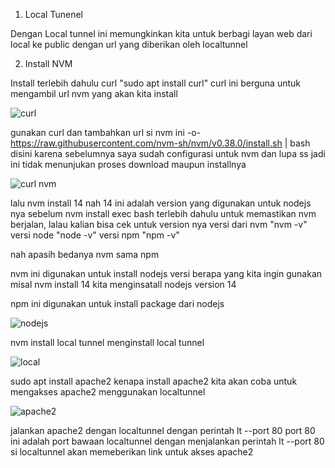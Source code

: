1. Local Tunenel

  Dengan Local tunnel ini memungkinkan kita untuk berbagi layan web dari local ke public dengan url yang diberikan oleh localtunnel
  
2. Install NVM

  Install terlebih dahulu curl "sudo apt install curl" curl ini berguna untuk mengambil url nvm yang akan kita install
   
![curl](https://github.com/andriwisnu234/Devops_Dumbwasy_Andri_Wisnu/assets/135598387/fa045b3a-d330-41bb-9e9a-a1dce6d711bd)

gunakan curl dan tambahkan url si nvm ini -o- https://raw.githubusercontent.com/nvm-sh/nvm/v0.38.0/install.sh | bash disini karena sebelumnya saya sudah configurasi untuk nvm dan lupa ss jadi ini tidak menunjukan proses download maupun installnya

![curl nvm](https://github.com/andriwisnu234/Devops_Dumbwasy_Andri_Wisnu/assets/135598387/19adffee-2588-4ee4-9c43-081e1996be41)

lalu nvm install 14 nah 14 ini adalah version yang digunakan untuk nodejs nya sebelum nvm install exec bash terlebih dahulu untuk memastikan  nvm berjalan, lalau kalian bisa cek untuk version nya versi dari nvm "nvm -v" versi node "node -v" versi npm "npm -v"

nah apasih bedanya nvm sama npm

nvm ini digunakan untuk install nodejs versi berapa yang kita ingin gunakan misal nvm install 14 kita menginsatall nodejs version 14

npm ini digunakan untuk install package dari nodejs

![nodejs](https://github.com/andriwisnu234/Devops_Dumbwasy_Andri_Wisnu/assets/135598387/37c96120-f7b0-4c4b-811c-32450439cc60)

nvm install local tunnel menginstall local tunnel

![local](https://github.com/andriwisnu234/Devops_Dumbwasy_Andri_Wisnu/assets/135598387/00126cc3-7324-4a01-88f0-e750806ef91c)

sudo apt install apache2 kenapa install apache2 kita akan coba untuk mengakses apache2 menggunakan localtunnel

![apache2](https://github.com/andriwisnu234/Devops_Dumbwasy_Andri_Wisnu/assets/135598387/49c724c2-7116-46a7-a2ae-4a078cc9e736)

jalankan apache2 dengan localtunnel dengan perintah lt --port 80 port 80 ini adalah port bawaan localtunnel
dengan menjalankan perintah lt --port 80 si localtunnel akan memeberikan link untuk akses apache2
